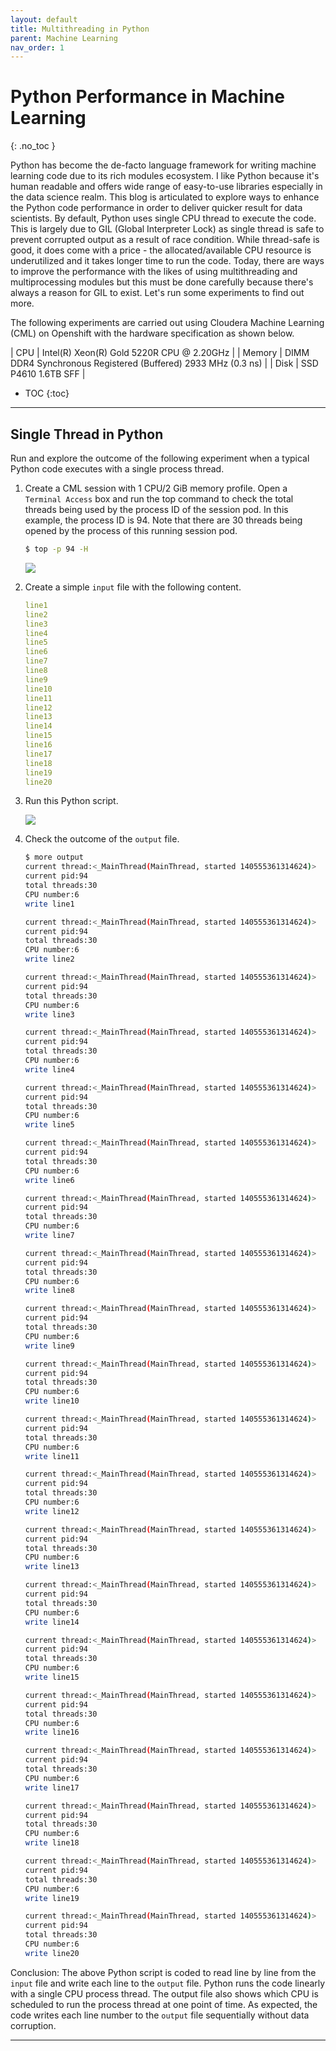 ```yaml
---
layout: default
title: Multithreading in Python
parent: Machine Learning
nav_order: 1
---
```


# Python Performance in Machine Learning
{: .no_toc }

Python has become the de-facto language framework for writing machine learning code due to its rich modules ecosystem. I like Python because it's human readable and offers wide range of easy-to-use libraries especially in the data science realm. This blog is articulated to explore ways to enhance the Python code performance in order to deliver quicker result for data scientists. 
By default, Python uses single CPU thread to execute the code. This is largely due to GIL (Global Interpreter Lock) as single thread is safe to prevent corrupted output as a result of race condition. While thread-safe is good, it does come with a price - the allocated/available CPU resource is underutilized and it takes longer time to run the code. Today, there are ways to improve the performance with the likes of using multithreading and multiprocessing modules but this must be done carefully because there's always a reason for GIL to exist. Let's run some experiments to find out more.

The following experiments are carried out using Cloudera Machine Learning (CML) on Openshift with the hardware specification as shown below.

| CPU          | Intel(R) Xeon(R) Gold 5220R CPU @ 2.20GHz | 
| Memory  | DIMM DDR4 Synchronous Registered (Buffered) 2933 MHz (0.3 ns) | 
| Disk | SSD P4610 1.6TB SFF    | 

- TOC
{:toc}

---
## Single Thread in Python

Run and explore the outcome of the following experiment when a typical Python code executes with a single process thread.

1. Create a CML session with 1 CPU/2 GiB memory profile. Open a `Terminal Access` box and run the top command to check the total threads being used by the process ID of the session pod. In this example, the process ID is 94. Note that there are 30 threads being opened by the process of this running session pod.

    ```bash
    $ top -p 94 -H
    ```

    ![](../../assets/images/cml/singlethread1.png)    
 
2. Create a simple `input` file with the following content.

    ```yaml
    line1
    line2
    line3
    line4
    line5
    line6
    line7
    line8
    line9
    line10
    line11
    line12
    line13
    line14
    line15
    line16
    line17
    line18
    line19
    line20
    ```

3. Run this Python script.
 
    ![](../../assets/images/cml/singlethread2.png)

4. Check the outcome of the `output` file.

    ```bash
    $ more output
    current thread:<_MainThread(MainThread, started 140555361314624)>
    current pid:94
    total threads:30
    CPU number:6
    write line1

    current thread:<_MainThread(MainThread, started 140555361314624)>
    current pid:94
    total threads:30
    CPU number:6
    write line2

    current thread:<_MainThread(MainThread, started 140555361314624)>
    current pid:94
    total threads:30
    CPU number:6
    write line3

    current thread:<_MainThread(MainThread, started 140555361314624)>
    current pid:94
    total threads:30
    CPU number:6
    write line4

    current thread:<_MainThread(MainThread, started 140555361314624)>
    current pid:94
    total threads:30
    CPU number:6
    write line5

    current thread:<_MainThread(MainThread, started 140555361314624)>
    current pid:94
    total threads:30
    CPU number:6
    write line6

    current thread:<_MainThread(MainThread, started 140555361314624)>
    current pid:94
    total threads:30
    CPU number:6
    write line7

    current thread:<_MainThread(MainThread, started 140555361314624)>
    current pid:94
    total threads:30
    CPU number:6
    write line8

    current thread:<_MainThread(MainThread, started 140555361314624)>
    current pid:94
    total threads:30
    CPU number:6
    write line9

    current thread:<_MainThread(MainThread, started 140555361314624)>
    current pid:94
    total threads:30
    CPU number:6
    write line10

    current thread:<_MainThread(MainThread, started 140555361314624)>
    current pid:94
    total threads:30
    CPU number:6
    write line11

    current thread:<_MainThread(MainThread, started 140555361314624)>
    current pid:94
    total threads:30
    CPU number:6
    write line12

    current thread:<_MainThread(MainThread, started 140555361314624)>
    current pid:94
    total threads:30
    CPU number:6
    write line13

    current thread:<_MainThread(MainThread, started 140555361314624)>
    current pid:94
    total threads:30
    CPU number:6
    write line14

    current thread:<_MainThread(MainThread, started 140555361314624)>
    current pid:94
    total threads:30
    CPU number:6
    write line15

    current thread:<_MainThread(MainThread, started 140555361314624)>
    current pid:94
    total threads:30
    CPU number:6
    write line16

    current thread:<_MainThread(MainThread, started 140555361314624)>
    current pid:94
    total threads:30
    CPU number:6
    write line17

    current thread:<_MainThread(MainThread, started 140555361314624)>
    current pid:94
    total threads:30
    CPU number:6
    write line18

    current thread:<_MainThread(MainThread, started 140555361314624)>
    current pid:94
    total threads:30
    CPU number:6
    write line19

    current thread:<_MainThread(MainThread, started 140555361314624)>
    current pid:94
    total threads:30
    CPU number:6
    write line20 
    ```    
    
    
Conclusion: The above Python script is coded to read line by line from the `input` file and write each line to the `output` file. Python runs the code linearly with a single CPU process thread. The output file also shows which CPU is scheduled to run the process thread at one point of time. As expected, the code writes each line number to the `output` file sequentially without data corruption.


---